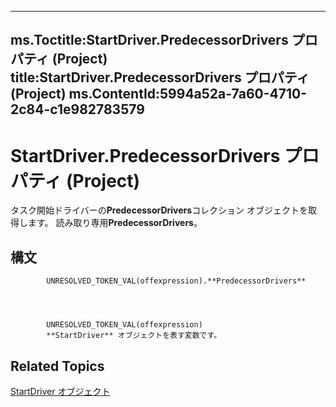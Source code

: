 

---
ms.Toctitle:StartDriver.PredecessorDrivers プロパティ (Project)
title:StartDriver.PredecessorDrivers プロパティ (Project)
ms.ContentId:5994a52a-7a60-4710-2c84-c1e982783579
---
# StartDriver.PredecessorDrivers プロパティ (Project)




タスク開始ドライバーの**PredecessorDrivers**コレクション オブジェクトを取得します。  読み取り専用**PredecessorDrivers**。

## 構文

            UNRESOLVED_TOKEN_VAL(offexpression).**PredecessorDrivers**




            UNRESOLVED_TOKEN_VAL(offexpression)
            **StartDriver** オブジェクトを表す変数です。



## Related Topics

[StartDriver オブジェクト](4df2c386-a31e-faea-e286-d510f11cca57.md)





